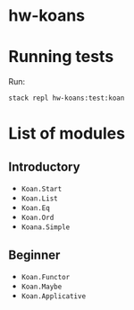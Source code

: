 # hw-koans

# Running tests

Run:

```
stack repl hw-koans:test:koan
```

# List of modules

## Introductory
* `Koan.Start`
* `Koan.List`
* `Koan.Eq`
* `Koan.Ord`
* `Koana.Simple`

## Beginner
* `Koan.Functor`
* `Koan.Maybe`
* `Koan.Applicative`
